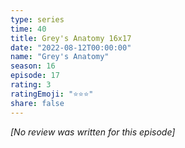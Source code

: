 ```yaml
---
type: series
time: 40
title: Grey's Anatomy 16x17
date: "2022-08-12T00:00:00"
name: "Grey's Anatomy"
season: 16
episode: 17
rating: 3
ratingEmoji: "⭐️⭐️⭐️"
share: false
---
```


*[No review was written for this episode]*